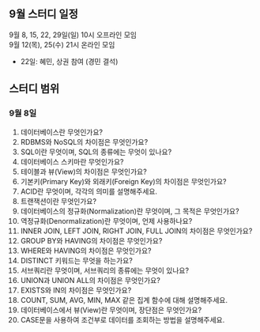 ## 9월 스터디 일정
9월 8, 15, 22, 29일(일) 10시 오프라인 모임   
9월 12(목), 25(수) 21시 온라인 모임
- 22일: 혜민, 상권 참여 (경민 결석)

## 스터디 범위
### 9월 8일
1. 데이터베이스란 무엇인가요?
2. RDBMS와 NoSQL의 차이점은 무엇인가요?
3. SQL이란 무엇이며, SQL의 종류에는 무엇이 있나요?
4. 데이터베이스 스키마란 무엇인가요?
5. 테이블과 뷰(View)의 차이점은 무엇인가요?
6. 기본키(Primary Key)와 외래키(Foreign Key)의 차이점은 무엇인가요?
7. ACID란 무엇이며, 각각의 의미를 설명해주세요.
8. 트랜잭션이란 무엇인가요?
9. 데이터베이스의 정규화(Normalization)란 무엇이며, 그 목적은 무엇인가요?
10. 역정규화(Denormalization)란 무엇이며, 언제 사용하나요?
11. INNER JOIN, LEFT JOIN, RIGHT JOIN, FULL JOIN의 차이점은 무엇인가요?
12. GROUP BY와 HAVING의 차이점은 무엇인가요?
13. WHERE와 HAVING의 차이점은 무엇인가요?
14. DISTINCT 키워드는 무엇을 하는가요?
15. 서브쿼리란 무엇이며, 서브쿼리의 종류에는 무엇이 있나요?
16. UNION과 UNION ALL의 차이점은 무엇인가요?
17. EXISTS와 IN의 차이점은 무엇인가요?
18. COUNT, SUM, AVG, MIN, MAX 같은 집계 함수에 대해 설명해주세요.
19. 데이터베이스에서 뷰(View)란 무엇이며, 장단점은 무엇인가요?
20. CASE문을 사용하여 조건부로 데이터를 조회하는 방법을 설명해주세요.
